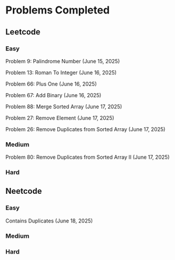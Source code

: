 # Problems Completed

## Leetcode

### Easy

Problem 9: Palindrome Number (June 15, 2025)

Problem 13: Roman To Integer (June 16, 2025)

Problem 66: Plus One (June 16, 2025)

Problem 67: Add Binary (June 16, 2025)

Problem 88: Merge Sorted Array (June 17, 2025)

Problem 27: Remove Element (June 17, 2025)

Problem 26: Remove Duplicates from Sorted Array (June 17, 2025)

### Medium

Problem 80: Remove Duplicates from Sorted Array II (June 17, 2025)

### Hard

## Neetcode

### Easy

Contains Duplicates (June 18, 2025)

### Medium

### Hard